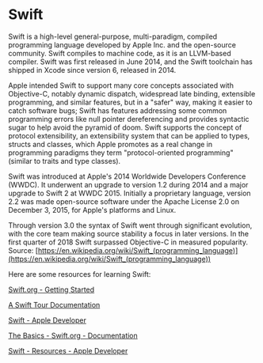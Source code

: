 
Swift
=====




Swift is a high-level general-purpose, multi-paradigm, compiled programming language developed by Apple Inc. and the open-source community. Swift compiles to machine code, as it is an LLVM-based compiler. Swift was first released in June 2014, and the Swift toolchain has shipped in Xcode since version 6, released in 2014.

Apple intended Swift to support many core concepts associated with Objective-C, notably dynamic dispatch, widespread late binding, extensible programming, and similar features, but in a "safer" way, making it easier to catch software bugs; Swift has features addressing some common programming errors like null pointer dereferencing and provides syntactic sugar to help avoid the pyramid of doom. Swift supports the concept of protocol extensibility, an extensibility system that can be applied to types, structs and classes, which Apple promotes as a real change in programming paradigms they term "protocol-oriented programming" (similar to traits and type classes).

Swift was introduced at Apple's 2014 Worldwide Developers Conference (WWDC). It underwent an upgrade to version 1.2 during 2014 and a major upgrade to Swift 2 at WWDC 2015. Initially a proprietary language, version 2.2 was made open-source software under the Apache License 2.0 on December 3, 2015, for Apple's platforms and Linux.

Through version 3.0 the syntax of Swift went through significant evolution, with the core team making source stability a focus in later versions. In the first quarter of 2018 Swift surpassed Objective-C in measured popularity.  
Source: [https://en.wikipedia.org/wiki/Swift_(programming_language)](https://en.wikipedia.org/wiki/Swift_(programming_language))

Here are some resources for learning Swift:

[Swift.org - Getting Started](https://www.swift.org/getting-started/)

[A Swift Tour  Documentation](https://docs.swift.org/swift-book/documentation/the-swift-programming-language/guidedtour/)

[Swift - Apple Developer](https://developer.apple.com/swift/)

[The Basics - Swift.org - Documentation](https://docs.swift.org/swift-book/documentation/the-swift-programming-language/thebasics/)

[Swift - Resources - Apple Developer](https://developer.apple.com/swift/resources/)